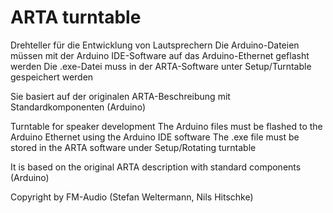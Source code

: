 # ARTA turntable
Drehteller für die Entwicklung von Lautsprechern
Die Arduino-Dateien müssen mit der Arduino IDE-Software auf das Arduino-Ethernet geflasht werden
Die .exe-Datei muss in der ARTA-Software unter Setup/Turntable gespeichert werden

Sie basiert auf der originalen ARTA-Beschreibung mit Standardkomponenten (Arduino)

Turntable for speaker development
The Arduino files must be flashed to the Arduino Ethernet using the Arduino IDE software
The .exe file must be stored in the ARTA software under Setup/Rotating turntable

It is based on the original ARTA description with standard components (Arduino)

Copyright by FM-Audio (Stefan Weltermann, Nils Hitschke)
